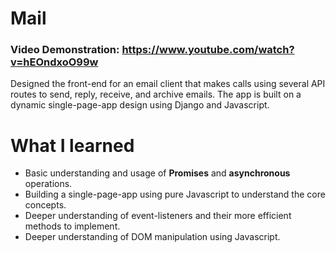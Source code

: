 # Mail

### Video Demonstration: <https://www.youtube.com/watch?v=hEOndxoO99w>

Designed the front-end for an email client that makes calls using several API routes to send, reply, receive, and archive emails. The app is built on a dynamic single-page-app design using Django and Javascript.

# What I learned
* Basic understanding and usage of **Promises** and **asynchronous** operations.
* Building a single-page-app using pure Javascript to understand the core concepts.
* Deeper understanding of event-listeners and their more efficient methods to implement.
* Deeper understanding of DOM manipulation using Javascript.
